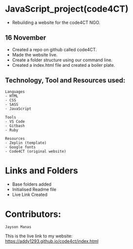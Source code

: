 # JavaScript_project(code4CT)

- Rebuilding a website for the code4CT NGO.

## 16 November

- Created a repo on github called code4CT.
- Made the website live.
- Create a folder structure using our command line.
- Created a index.html file and created a boiler plate.

## Technology, Tool and Resources used:

```
Languages
- HTML
- CSS
- SASS
- JavaScript

```

```
Tools
- VS Code
- Gitbash
- Ruby

```

```
Resources
- Zeplin (template)
- Google fonts
- Code4CT (original website)

````

# Links and Folders
- Base folders added
- Initialised Readme file
- Live Link Created

# Contributors:
    Jayson Manas


This is the live link to my website: https://addy1293.github.io/code4ct/index.html